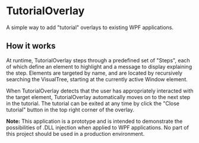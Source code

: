 TutorialOverlay
==========

A simple way to add "tutorial" overlays to existing WPF applications.

How it works
------------------
At runtime, TutorialOverlay steps through a predefined set of "Steps", each of which define an element to highlight and a message to display explaining the step.  Elements are targeted by name, and are located by recursively searching the VisualTree, starting at the currently active Window element.

When TutorialOverlay detects that the user has appropriately interacted with the target element, TutorialOverlay automatically moves on to the next step in the tutorial.  The tutorial can be exited at any time by click the "Close tutorial" button in the top right corner of the overlay.

__Note:__ This application is a prototype and is intended to demonstrate the possibilities of .DLL injection when applied to WPF applications.  No part of this project should be used in a production environment.